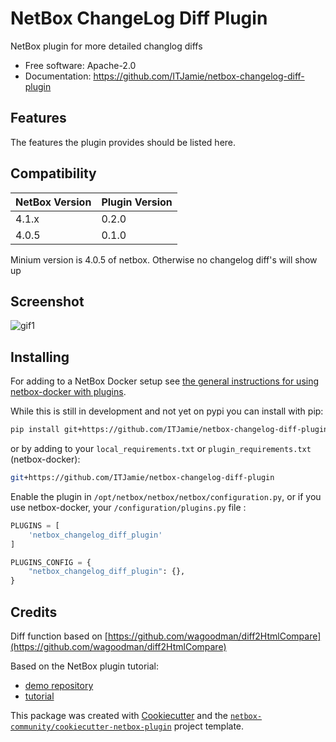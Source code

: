 # NetBox ChangeLog Diff Plugin

NetBox plugin for more detailed changlog diffs


* Free software: Apache-2.0
* Documentation: https://github.com/ITJamie/netbox-changelog-diff-plugin


## Features

The features the plugin provides should be listed here.

## Compatibility

| NetBox Version   | Plugin Version |
|------------------|----------------|
|     4.1.x        |      0.2.0     |
|     4.0.5        |      0.1.0     |

Minium version is 4.0.5 of netbox. Otherwise no changelog diff's will show up

## Screenshot

![gif1](docs/netbox%20changelog%20deepdiff%20plugin.gif)


## Installing

For adding to a NetBox Docker setup see
[the general instructions for using netbox-docker with plugins](https://github.com/netbox-community/netbox-docker/wiki/Using-Netbox-Plugins).

While this is still in development and not yet on pypi you can install with pip:

```bash
pip install git+https://github.com/ITJamie/netbox-changelog-diff-plugin
```

or by adding to your `local_requirements.txt` or `plugin_requirements.txt` (netbox-docker):

```bash
git+https://github.com/ITJamie/netbox-changelog-diff-plugin
```

Enable the plugin in `/opt/netbox/netbox/netbox/configuration.py`,
 or if you use netbox-docker, your `/configuration/plugins.py` file :

```python
PLUGINS = [
    'netbox_changelog_diff_plugin'
]

PLUGINS_CONFIG = {
    "netbox_changelog_diff_plugin": {},
}
```

## Credits

Diff function based on [https://github.com/wagoodman/diff2HtmlCompare](https://github.com/wagoodman/diff2HtmlCompare)


Based on the NetBox plugin tutorial:

- [demo repository](https://github.com/netbox-community/netbox-plugin-demo)
- [tutorial](https://github.com/netbox-community/netbox-plugin-tutorial)

This package was created with [Cookiecutter](https://github.com/audreyr/cookiecutter) and the [`netbox-community/cookiecutter-netbox-plugin`](https://github.com/netbox-community/cookiecutter-netbox-plugin) project template.
